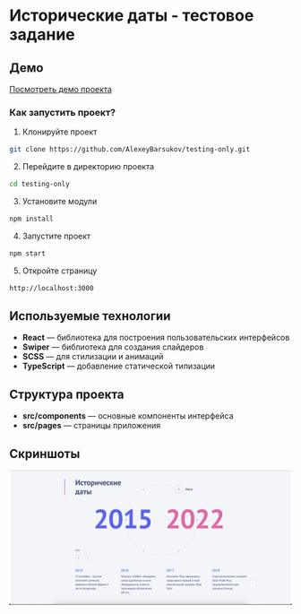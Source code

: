 # Исторические даты - тестовое задание

## Демо
[Посмотреть демо проекта](https://my-demi-link.com)


### Как запустить проект?
1. Клонируйте проект
```bash
git clone https://github.com/AlexeyBarsukov/testing-only.git
```
2. Перейдите в директорию проекта
```bash
cd testing-only
```
3. Установите модули
```bash
npm install
```
4. Запустите проект
```bash
npm start
```
5. Откройте страницу
```bash
http://localhost:3000
```


## Используемые технологии
- **React** — библиотека для построения пользовательских интерфейсов
- **Swiper** — библиотека для создания слайдеров
- **SCSS** — для стилизации и анимаций
- **TypeScript** — добавление статической типизации


## Структура проекта
- **src/components** — основные компоненты интерфейса
- **src/pages** — страницы приложения

## Скриншоты
![Главный экран](src/assets/main.png)